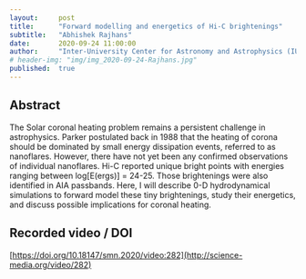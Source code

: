 ```yaml
---
layout:     post
title:      "Forward modelling and energetics of Hi-C brightenings"
subtitle:   "Abhishek Rajhans"
date:       2020-09-24 11:00:00
author:     "Inter-University Center for Astronomy and Astrophysics (IUCAA), Pune, India"
# header-img: "img/img_2020-09-24-Rajhans.jpg"
published:  true
---
```


## Abstract
The Solar coronal heating problem remains a persistent challenge in astrophysics. Parker postulated back in 1988 that the heating of corona should be dominated by small energy dissipation events, referred to as nanoflares. However, there have not yet been any confirmed observations of individual nanoflares. Hi-C reported unique bright points with energies ranging between log[E(ergs)] = 24-25. Those brightenings were also identified in AIA passbands. Here, I will describe 0-D hydrodynamical simulations to forward model these tiny brightenings, study their energetics, and discuss possible implications for coronal heating.

## Recorded video / DOI
[https://doi.org/10.18147/smn.2020/video:282](http://science-media.org/video/282)
